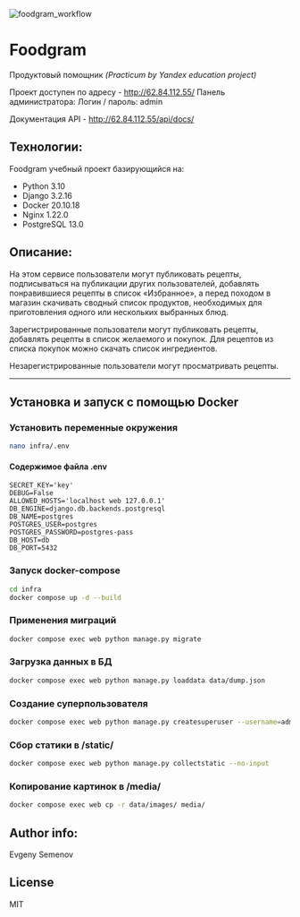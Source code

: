 ![foodgram_workflow](https://github.com/john-neg/foodgram-project-react/actions/workflows/foodgram_workflow.yml/badge.svg)

# Foodgram

Продуктовый помощник _(Practicum by Yandex education project)_

Проект доступен по адресу - http://62.84.112.55/
Панель администратора:
Логин / пароль: admin

Документация API - http://62.84.112.55/api/docs/

## Технологии:

Foodgram учебный проект базирующийся на:
- Python 3.10
- Django 3.2.16
- Docker 20.10.18
- Nginx 1.22.0
- PostgreSQL 13.0

## Описание:

На этом сервисе пользователи могут публиковать рецепты, подписываться на публикации других пользователей, добавлять понравившиеся рецепты в список «Избранное», а перед походом в магазин скачивать сводный список продуктов, необходимых для приготовления одного или нескольких выбранных блюд.

Зарегистрированные пользователи могут публиковать рецепты, добавлять рецепты в список желаемого и покупок. Для рецептов из списка покупок можно скачать список ингредиентов.

Незарегистрированные пользователи могут просматривать рецепты.

---

## Установка и запуск с помощью Docker

### Установить переменные окружения

```sh
nano infra/.env
```

#### Содержимое файла .env

```
SECRET_KEY='key'
DEBUG=False
ALLOWED_HOSTS='localhost web 127.0.0.1'
DB_ENGINE=django.db.backends.postgresql
DB_NAME=postgres
POSTGRES_USER=postgres
POSTGRES_PASSWORD=postgres-pass
DB_HOST=db
DB_PORT=5432
```

### Запуск docker-compose

```sh
cd infra
docker compose up -d --build
```

### Применения миграций

```sh
docker compose exec web python manage.py migrate
```

### Загрузка данных в БД

```sh
docker compose exec web python manage.py loaddata data/dump.json

```

### Создание суперпользователя

```sh
docker compose exec web python manage.py createsuperuser --username=admin --email=admin@admin.ru
```

### Сбор статики в /static/

```sh
docker compose exec web python manage.py collectstatic --no-input
```
### Копирование картинок в /media/

```sh
docker compose exec web cp -r data/images/ media/
```

## Author info:
Evgeny Semenov

## License
MIT